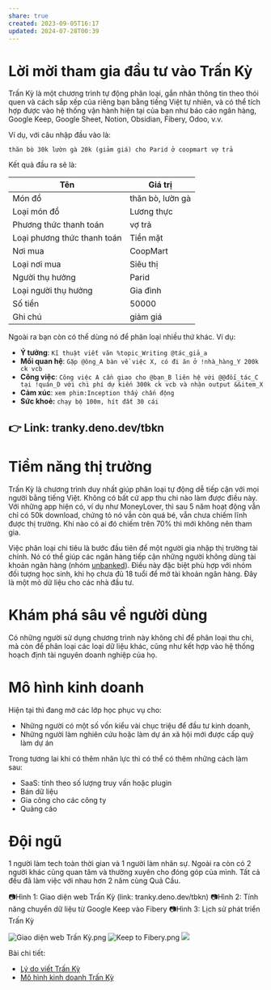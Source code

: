```yaml
---
share: true
created: 2023-09-05T16:17
updated: 2024-07-28T00:39
---
```

# Lời mời tham gia đầu tư vào Trấn Kỳ
Trấn Kỳ là một chương trình tự động phân loại, gắn nhãn thông tin theo thói quen và cách sắp xếp của riêng bạn bằng tiếng Việt tự nhiên, và có thể tích hợp được vào hệ thống vận hành hiện tại của bạn như báo cáo ngân hàng, Google Keep, Google Sheet, Notion, Obsidian, Fibery, Odoo, v.v.

Ví dụ, với câu nhập đầu vào là:

```
thăn bò 30k lườn gà 20k (giảm giá) cho Parid ở coopmart vợ trả
```

Kết quả đầu ra sẽ là:

| Tên                         | Giá trị          |
| --------------------------- | ---------------- |
| Món đồ                      | thăn bò, lườn gà |
| Loại món đồ                 | Lương thực       |
| Phương thức thanh toán      | vợ trả           |
| Loại phương thức thanh toán | Tiền mặt         |
| Nơi mua                     | CoopMart         |
| Loại nơi mua                | Siêu thị         |
| Người thụ hưởng             | Parid            |
| Loại người thụ hưởng        | Gia đình         |
| Số tiền                     | 50000            |
| Ghi chú                     | giảm giá         |

Ngoài ra bạn còn có thể dùng nó để phân loại nhiều thứ khác. Ví dụ:
- **Ý tưởng**: `Kĩ thuật viết văn %topic_Writing @tác_giả_a`
- **Mối quan hệ**: `Gặp @ông_A bàn về việc X, có đi ăn ở !nhà_hàng_Y 200k ck vcb`
- **Công việc**: `Công việc A cần giao cho @bạn_B liên hệ với @@đối_tác_C tại !quán_D với chi phí dự kiến 300k ck vcb và nhận output &&item_X`
- **Cảm xúc**: `xem phim:Inception thấy chấn động`
- **Sức khoẻ:** `chạy bộ 100m, hít đất 30 cái`

## 👉 Link: tranky.deno.dev/tbkn
# Tiềm năng thị trường
Trấn Kỳ là chương trình duy nhất giúp phân loại tự động dễ tiếp cận với mọi người bằng tiếng Việt. Không có bất cứ app thu chi nào làm được điều này. Với những app hiện có, ví dụ như MoneyLover, thì sau 5 năm hoạt động vẫn chỉ có 50k download, chứng tỏ nó vẫn còn quá bé, vẫn chưa chiếm lĩnh được thị trường. Khi nào có ai đó chiếm trên 70% thì mới không nên tham gia. 

Việc phân loại chi tiêu là bước đầu tiên để một người gia nhập thị trường tài chính. Nó có thể giúp các ngân hàng tiếp cận những người không dùng tài khoản ngân hàng (nhóm [unbanked](https://www.investopedia.com/terms/u/unbanked.asp)). Điều này đặc biệt phù hợp với nhóm đối tượng học sinh, khi họ chưa đủ 18 tuổi để mở tài khoản ngân hàng. Đây là một mỏ dữ liệu cho các nhà đầu tư.

# Khám phá sâu về người dùng
Có những người sử dụng chương trình này không chỉ để phân loại thu chi, mà còn để phân loại các loại dữ liệu khác, cũng như kết hợp vào hệ thống hoạch định tài nguyên doanh nghiệp của họ.

# Mô hình kinh doanh
Hiện tại thì đang mở các lớp học phục vụ cho:
- Những người có một số vốn kiểu vài chục triệu để đầu tư kinh doanh, 
- Những người làm nghiên cứu hoặc làm dự án xã hội mới được cấp quỹ làm dự án

Trong tương lai khi có thêm nhân lực thì có thể có thêm những cách làm sau:
- SaaS: tính theo số lượng truy vấn hoặc plugin
- Bán dữ liệu
- Gia công cho các công ty
- Quảng cáo

# Đội ngũ
1 người làm tech toàn thời gian và 1 người làm nhân sự. Ngoài ra còn có 2 người khác cũng quan tâm và thường xuyên cho đóng góp của mình. Tất cả đều đã làm việc với nhau hơn 2 năm cùng Quả Cầu.

📷Hình 1: Giao diện web Trấn Kỳ (link: tranky.deno.dev/tbkn) 
📷Hình 2: Tính năng chuyển dữ liệu từ Google Keep vào Fibery
📷Hình 3: Lịch sử phát triển Trấn Kỳ

![Giao diện web Trấn Kỳ.png](Giao%20di%E1%BB%87n%20web%20Tr%E1%BA%A5n%20K%E1%BB%B3.png)
![Keep to Fibery.png](%CE%9E%20Thi%E1%BA%BFt%20l%E1%BA%ADp/%E1%BA%A2nh/Tr%E1%BA%A5n%20K%E1%BB%B3/Keep%20to%20Fibery.png)
![](https://i.imgur.com/gQIGF2J.png)


Bài chi tiết: 
- [Lý do viết Trấn Kỳ](../../9%20Blog/L%C3%BD%20do%20vi%E1%BA%BFt%20Tr%E1%BA%A5n%20K%E1%BB%B3.md)
- [Mô hình kinh doanh Trấn Kỳ](../../9%20Blog/M%C3%B4%20h%C3%ACnh%20kinh%20doanh%20Tr%E1%BA%A5n%20K%E1%BB%B3.md)
